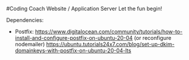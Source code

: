 #Coding Coach Website / Application Server
Let the fun begin!


Dependencies:
 * Postfix: https://www.digitalocean.com/community/tutorials/how-to-install-and-configure-postfix-on-ubuntu-20-04 (or reconfigure nodemailer)
 https://ubuntu.tutorials24x7.com/blog/set-up-dkim-domainkeys-with-postfix-on-ubuntu-20-04-lts
